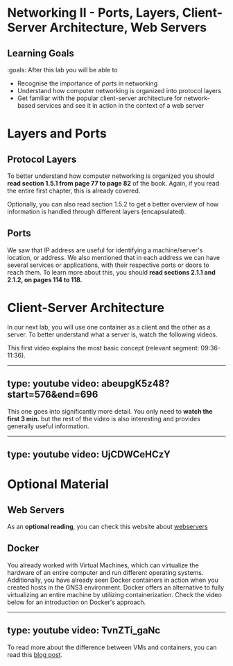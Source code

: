 # Networking II - Ports, Layers, Client-Server Architecture, Web Servers

## Learning Goals

:goals: After this lab you will be able to

- Recognise the importance of _ports_ in networking
- Understand how computer networking is organized into protocol layers
- Get familiar with the popular client-server architecture for network-based services and see it in action in the context of a web server


# Layers and Ports

## Protocol Layers

To better understand how computer networking is organized you should **read section 1.5.1 from page 77 to page 82** of the book.
Again, if you read the entire first chapter, this is already covered.

Optionally, you can also read section 1.5.2 to get a better overview of how information is handled through different layers (encapsulated).


## Ports

We saw that IP address are useful for identifying a machine/server's location, or address.
We also mentioned that in each address we can have several services or applications, with their respective ports or doors to reach them.
To learn more about this, you should **read sections 2.1.1 and 2.1.2, on pages 114 to 118.**


# Client-Server Architecture

In our next lab, you will use one container as a client and the other as a server.
To better understand what a server is, watch the following videos.

This first video explains the most basic concept (relevant segment: 09:36-11:36).

---
type: youtube
video: abeupgK5z48?start=576&end=696
---


This one goes into significantly more detail.
You only need to **watch the first 3 min\.** but the rest of the video is also interesting and provides generally useful information.

---
type: youtube
video: UjCDWCeHCzY
---


# Optional Material

## Web Servers

As an **optional reading**, you can check this website about [webservers](https://developer.mozilla.org/en-US/docs/Learn/Common_questions/What_is_a_web_server)



## Docker

You already worked with Virtual Machines, which can virtualize the hardware of an entire computer and run different operating systems.
Additionally, you have already seen Docker containers in action when you created hosts in the GNS3 environment.
Docker offers an alternative to fully virtualizing an entire machine by utilizing containerization.
Check the video below for an introduction on Docker's approach.

---
type: youtube
video: TvnZTi_gaNc
---


To read more about the difference between VMs and containers, you can read this [blog post](https://www.backblaze.com/blog/vm-vs-containers/).

